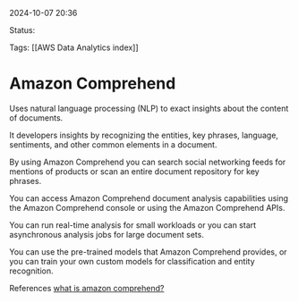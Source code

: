 2024-10-07 20:36

Status:

Tags:
[[AWS Data Analytics index]]

# Amazon Comprehend

Uses natural language processing (NLP) to exact insights about the content of documents.

It developers insights by recognizing the entities, key phrases, language, sentiments, and other common elements in a document.

By using Amazon Comprehend you can search social networking feeds for mentions of products or scan an entire document repository for key phrases.

You can access Amazon Comprehend document analysis capabilities using the Amazon Comprehend console or using the Amazon Comprehend APIs.

You can run real-time analysis for small workloads or you can start asynchronous analysis jobs for large document sets.

You can use the pre-trained models that Amazon Comprehend provides, or you can train your own custom models for classification and entity recognition.


References 
[what is amazon comprehend?](https://docs.aws.amazon.com/comprehend/latest/dg/what-is.html)
